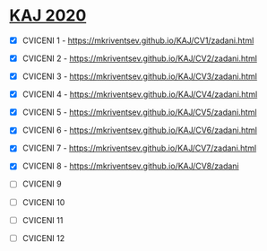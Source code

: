 # [KAJ 2020](https://mkriventsev.github.io/KAJ/)

- [x] CVICENI 1 - <https://mkriventsev.github.io/KAJ/CV1/zadani.html>

- [x] CVICENI 2 - <https://mkriventsev.github.io/KAJ/CV2/zadani.html>

- [x] CVICENI 3 - <https://mkriventsev.github.io/KAJ/CV3/zadani.html>

- [x] CVICENI 4 - <https://mkriventsev.github.io/KAJ/CV4/zadani.html>

- [x] CVICENI 5 - <https://mkriventsev.github.io/KAJ/CV5/zadani.html>

- [x] CVICENI 6 - <https://mkriventsev.github.io/KAJ/CV6/zadani.html>

- [x] CVICENI 7 - <https://mkriventsev.github.io/KAJ/CV7/zadani.html>

- [x] CVICENI 8 - <https://mkriventsev.github.io/KAJ/CV8/zadani>

- [ ] CVICENI 9

- [ ] CVICENI 10

- [ ] CVICENI 11

- [ ] CVICENI 12
